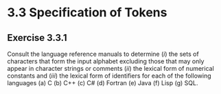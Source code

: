 # 3.3 Specification of Tokens

## Exercise 3.3.1
Consult the language reference manuals to determine (*i*) the sets of characters
that form the input alphabet excluding those that may only appear in character
strings or comments (*ii*) the lexical form of numerical constants and (*iii*)
the lexical form of identifiers for each of the following languages (a) C
(b) C++ (c) C# (d) Fortran (e) Java (f) Lisp (g) SQL.
